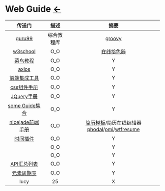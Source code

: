 # Web Guide  [←](../index.md)

| 传送门 | 描述 | 摘要 |
|:---:|:---:|:---:|
| [guru99](https://www.guru99.com/) | 综合教程库 | [groovy](https://www.guru99.com/groovy-tutorial.html) |
| [w3school](https://www.w3school.com.cn/) | O_O | [在线拾色器](https://www.w3cschool.cn/tools/index?name=cpicker) |
| [菜鸟教程](https://www.runoob.com/) | O_O | Y |
| [axios](http://www.axios-js.com/zh-cn/docs/) | O_O | Y |
| [前端集成工具](http://f2er.club/) | O_O | Y |
| [css组件手册](https://www.css88.com/book/css/) | O_O | Y |
| [JQuery手册](https://www.jq22.com/chm/jquery/index.html) | O_O | Y |
| [some Guide集合](https://github.com/GitHubDaily/GitHubDaily) | O_O | Y |
| [nicejade前端手册](https://github.com/nicejade/Front-end-tutorial) | O_O | [简历模板](https://www.jeffjade.com/2016/03/30/104-front-end-tutorial/#wow59)/简历在线编辑器[phodal](http://resume.phodal.com/)/[omi](http://wscats.github.io/CV/omi/build/index.html)/[wtfresume](https://wtfresume.com/) |
| [时间插件](https://github.com/timelessco/renderlesskit-react) | O_O | Y |
| []() | O_O | Y |
| []() | O_O | Y |
| [API汇总列表](https://github.com/public-apis/public-apis) | O_O | Y |
| [元素周期表](https://ptable.com/#%E6%80%A7%E8%B3%AA) | O_O | Y |
| lucy | 25 | X |

